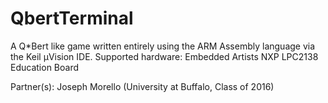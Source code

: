 # QbertTerminal

A Q*Bert like game written entirely using the ARM Assembly language via the Keil µVision IDE.
Supported hardware: Embedded Artists NXP LPC2138 Education Board

Partner(s): Joseph Morello (University at Buffalo, Class of 2016)
